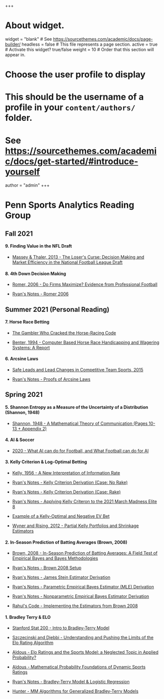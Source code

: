 +++
# About widget.
widget = "blank"  # See https://sourcethemes.com/academic/docs/page-builder/
headless = false  # This file represents a page section.
active = true  # Activate this widget? true/false
weight = 10  # Order that this section will appear in.

# Choose the user profile to display
# This should be the username of a profile in your `content/authors/` folder.
# See https://sourcethemes.com/academic/docs/get-started/#introduce-yourself
author = "admin"
+++

# Penn Sports Analytics Reading Group

## Fall 2021

#### 9. Finding Value in the NFL Draft

* [Massey & Thaler, 2013 - The Loser's Curse: Decision Making and Market Efficiency in the National Football League Draft](/pdf/sports_analytics_2021s/9A.pdf)

#### 8. 4th Down Decision Making

* [Romer, 2006 - Do Firms Maximize? Evidence from Professional Football](/pdf/sports_analytics_2021s/8A.pdf)

* [Ryan's Notes - Romer 2006](/pdf/sports_analytics_2021s/8B.pdf)

## Summer 2021 (Personal Reading)

#### 7. Horse Race Betting

* [The Gambler Who Cracked the Horse-Racing Code](/pdf/sports_analytics_2021s/7A.pdf)

* [Benter, 1994 -  Computer Based Horse Race Handicapping and Wagering Systems: A Report](/pdf/sports_analytics_2021s/7B.pdf)

#### 6. Arcsine Laws 

* [Safe Leads and Lead Changes in Competitive Team Sports, 2015](/pdf/sports_analytics_2021s/6A.pdf)

* [Ryan's Notes - Proofs of Arcsine Laws](/pdf/sports_analytics_2021s/6B.pdf)

## Spring 2021

#### 5. Shannon Entropy as a Measure of the Uncertainty of a Distribution (Shannon, 1948)

* [Shannon, 1948 - A Mathematical Theory of Communication (Pages 10-13 + Appendix 2)](/pdf/sports_analytics_2021s/5A.pdf)

#### 4. AI & Soccer

* [2020 - What AI can do for Football, and What Football can do for AI](/pdf/sports_analytics_2021s/4A.pdf)

#### 3. Kelly Criterion & Log-Optimal Betting

* [Kelly, 1956 - A New Interpretation of Information Rate](/pdf/sports_analytics_2021s/3A.pdf)

* [Ryan's Notes - Kelly Criterion Derivation (Case: No Rake)](/pdf/sports_analytics_2021s/3B.pdf)

* [Ryan's Notes - Kelly Criterion Derivation (Case: Rake)](/pdf/sports_analytics_2021s/3C.pdf)

* [Ryan's Notes - Applying Kelly Criteron to the 2021 March Madness Elite 8](/pdf/sports_analytics_2021s/3D.pdf)

* [Example of a Kelly-Optimal and Negative EV Bet](/pdf/sports_analytics_2021s/3E.pdf)

* [Wyner and Rising, 2012 - Partial Kelly Portfolios and Shrinkage Estimators](/pdf/sports_analytics_2021s/3F.pdf)

#### 2. In-Season Prediction of Batting Averages (Brown, 2008)

* [Brown, 2008 - In-Season Prediction of Batting Averages: A Field Test of Empirical Bayes and Bayes Methodologies](/pdf/sports_analytics_2021s/2A.pdf)

* [Ryan's Notes - Brown 2008 Setup](/pdf/sports_analytics_2021s/2B.pdf)

* [Ryan's Notes - James Stein Estimator Derivation](/pdf/sports_analytics_2021s/2C.pdf)

* [Ryan's Notes - Parametric Empirical Bayes Estimator (MLE) Derivation](/pdf/sports_analytics_2021s/2D.pdf)

* [Ryan's Notes - Nonparametric Empirical Bayes Estimator Derivation](/pdf/sports_analytics_2021s/2E.pdf)

* [Rahul's Code - Implementing the Estimators from Brown 2008](https://colab.research.google.com/drive/1_ZBfS4kAfxFi93XqGzuSZ2FU13HAplpF?usp=sharing)

#### 1. Bradley Terry & ELO

* [Stanford Stat 200 - Intro to Bradley-Terry Model](/pdf/sports_analytics_2021s/1A.pdf)

* [Szczecinski and Djebbi - Understanding and Pushing the Limits of the Elo
Rating Algorithm](/pdf/sports_analytics_2021s/1B.pdf)

* [Aldous - Elo Ratings and the Sports Model: a Neglected Topic in Applied Probability?](/pdf/sports_analytics_2021s/1C.pdf)

* [Aldous - Mathematical Probability Foundations of Dynamic Sports Ratings](/pdf/sports_analytics_2021s/1CC.pdf)

* [Ryan's Notes - Bradley-Terry Model & Logistic Regression](/pdf/sports_analytics_2021s/1D.pdf)

* [Hunter - MM Algorithms for Generalized Bradley-Terry Models](/pdf/sports_analytics_2021s/1E.pdf)





